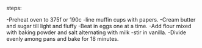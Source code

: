 steps:

-Preheat oven to 375f or 190c
-line muffin cups with papers.
-Cream butter and sugar till light and fluffy 
-Beat in eggs one at a time.
-Add flour mixed with baking powder and salt alternating with milk 
-stir in vanilla.
-Divide evenly among pans and bake for 18 minutes. 